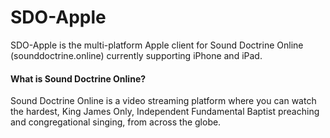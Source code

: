 # SDO-Apple
SDO-Apple is the multi-platform Apple client for Sound Doctrine Online (sounddoctrine.online) currently supporting iPhone and iPad.

#### What is Sound Doctrine Online?
Sound Doctrine Online is a video streaming platform where you can watch the hardest, King James Only, Independent Fundamental Baptist preaching and congregational singing, from across the globe.
